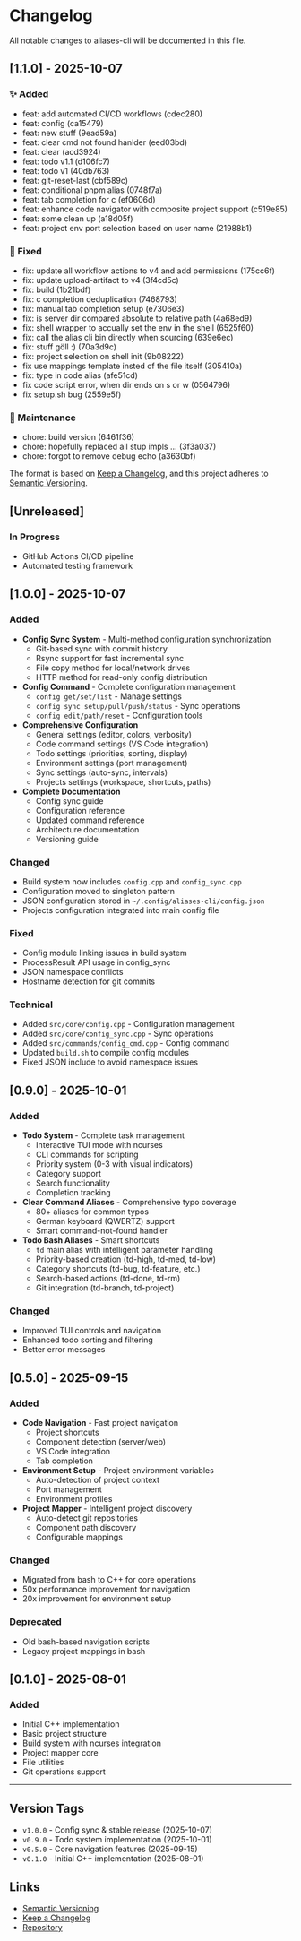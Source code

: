 # Changelog

All notable changes to aliases-cli will be documented in this file.


## [1.1.0] - 2025-10-07

### ✨ Added
- feat: add automated CI/CD workflows (cdec280)
- feat: config (ca15479)
- feat: new stuff (9ead59a)
- feat: clear cmd not found hanlder (eed03bd)
- feat: clear (acd3924)
- feat: todo v1.1 (d106fc7)
- feat: todo v1 (40db763)
- feat: git-reset-last (cbf589c)
- feat: conditional pnpm alias (0748f7a)
- feat: tab completion for c (ef0606d)
- feat: enhance code navigator with composite project support (c519e85)
- feat: some clean up (a18d05f)
- feat: project env port selection based on user name (21988b1)

### 🐛 Fixed
- fix: update all workflow actions to v4 and add permissions (175cc6f)
- fix: update upload-artifact to v4 (3f4cd5c)
- fix: build (1b21bdf)
- fix: c completion deduplication (7468793)
- fix: manual tab completion setup (e7306e3)
- fix: is server dir compared absolute to relative path (4a68ed9)
- fix: shell wrapper to accually set the env in the shell (6525f60)
- fix: call the alias cli bin directly when sourcing (639e6ec)
- fix: stuff göll :) (70a3d9c)
- fix: project selection on shell init (9b08222)
- fix use mappings template insted of the file itself (305410a)
- fix: type in code alias (afe51cd)
- fix code script error, when dir ends on s or w (0564796)
- fix setup.sh bug (2559e5f)

### 🔧 Maintenance
- chore: build version (6461f36)
- chore: hopefully replaced all stup impls ... (3f3a037)
- chore: forgot to remove debug echo (a3630bf)


The format is based on [Keep a Changelog](https://keepachangelog.com/en/1.0.0/),
and this project adheres to [Semantic Versioning](https://semver.org/spec/v2.0.0.html).

## [Unreleased]

### In Progress
- GitHub Actions CI/CD pipeline
- Automated testing framework

## [1.0.0] - 2025-10-07

### Added
- **Config Sync System** - Multi-method configuration synchronization
  - Git-based sync with commit history
  - Rsync support for fast incremental sync
  - File copy method for local/network drives
  - HTTP method for read-only config distribution
- **Config Command** - Complete configuration management
  - `config get/set/list` - Manage settings
  - `config sync setup/pull/push/status` - Sync operations
  - `config edit/path/reset` - Configuration tools
- **Comprehensive Configuration**
  - General settings (editor, colors, verbosity)
  - Code command settings (VS Code integration)
  - Todo settings (priorities, sorting, display)
  - Environment settings (port management)
  - Sync settings (auto-sync, intervals)
  - Projects settings (workspace, shortcuts, paths)
- **Complete Documentation**
  - Config sync guide
  - Configuration reference
  - Updated command reference
  - Architecture documentation
  - Versioning guide

### Changed
- Build system now includes `config.cpp` and `config_sync.cpp`
- Configuration moved to singleton pattern
- JSON configuration stored in `~/.config/aliases-cli/config.json`
- Projects configuration integrated into main config file

### Fixed
- Config module linking issues in build system
- ProcessResult API usage in config_sync
- JSON namespace conflicts
- Hostname detection for git commits

### Technical
- Added `src/core/config.cpp` - Configuration management
- Added `src/core/config_sync.cpp` - Sync operations
- Added `src/commands/config_cmd.cpp` - Config command
- Updated `build.sh` to compile config modules
- Fixed JSON include to avoid namespace issues

## [0.9.0] - 2025-10-01

### Added
- **Todo System** - Complete task management
  - Interactive TUI mode with ncurses
  - CLI commands for scripting
  - Priority system (0-3 with visual indicators)
  - Category support
  - Search functionality
  - Completion tracking
- **Clear Command Aliases** - Comprehensive typo coverage
  - 80+ aliases for common typos
  - German keyboard (QWERTZ) support
  - Smart command-not-found handler
- **Todo Bash Aliases** - Smart shortcuts
  - `td` main alias with intelligent parameter handling
  - Priority-based creation (td-high, td-med, td-low)
  - Category shortcuts (td-bug, td-feature, etc.)
  - Search-based actions (td-done, td-rm)
  - Git integration (td-branch, td-project)

### Changed
- Improved TUI controls and navigation
- Enhanced todo sorting and filtering
- Better error messages

## [0.5.0] - 2025-09-15

### Added
- **Code Navigation** - Fast project navigation
  - Project shortcuts
  - Component detection (server/web)
  - VS Code integration
  - Tab completion
- **Environment Setup** - Project environment variables
  - Auto-detection of project context
  - Port management
  - Environment profiles
- **Project Mapper** - Intelligent project discovery
  - Auto-detect git repositories
  - Component path discovery
  - Configurable mappings

### Changed
- Migrated from bash to C++ for core operations
- 50x performance improvement for navigation
- 20x improvement for environment setup

### Deprecated
- Old bash-based navigation scripts
- Legacy project mappings in bash

## [0.1.0] - 2025-08-01

### Added
- Initial C++ implementation
- Basic project structure
- Build system with ncurses integration
- Project mapper core
- File utilities
- Git operations support

---

## Version Tags

- `v1.0.0` - Config sync & stable release (2025-10-07)
- `v0.9.0` - Todo system implementation (2025-10-01)
- `v0.5.0` - Core navigation features (2025-09-15)
- `v0.1.0` - Initial C++ implementation (2025-08-01)

## Links

- [Semantic Versioning](https://semver.org/)
- [Keep a Changelog](https://keepachangelog.com/)
- [Repository](https://github.com/bbauer0706/aliases)
